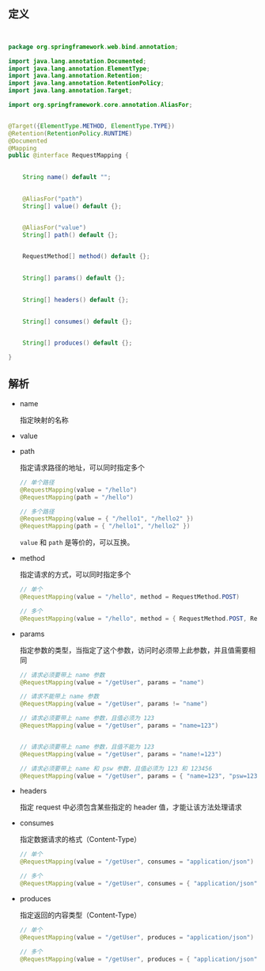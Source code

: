 
## 定义

```java


package org.springframework.web.bind.annotation;

import java.lang.annotation.Documented;
import java.lang.annotation.ElementType;
import java.lang.annotation.Retention;
import java.lang.annotation.RetentionPolicy;
import java.lang.annotation.Target;

import org.springframework.core.annotation.AliasFor;


@Target({ElementType.METHOD, ElementType.TYPE})
@Retention(RetentionPolicy.RUNTIME)
@Documented
@Mapping
public @interface RequestMapping {

	
	String name() default "";

	
	@AliasFor("path")
	String[] value() default {};


	@AliasFor("value")
	String[] path() default {};

	
	RequestMethod[] method() default {};

	
	String[] params() default {};

	
	String[] headers() default {};

	
	String[] consumes() default {};

	
	String[] produces() default {};

}

```

## 解析

* name

   指定映射的名称
   
* value
* path

    指定请求路径的地址，可以同时指定多个
    
    ```java
    // 单个路径
    @RequestMapping(value = "/hello")
    @RequestMapping(path = "/hello")
    
    // 多个路径
    @RequestMapping(value = { "/hello1", "/hello2" })
    @RequestMapping(path = { "/hello1", "/hello2" })
    
    ```
    
    `value` 和 `path` 是等价的，可以互换。
    
* method

    指定请求的方式，可以同时指定多个
    
    ```java
    // 单个
    @RequestMapping(value = "/hello", method = RequestMethod.POST)
    
    // 多个
    @RequestMapping(value = "/hello", method = { RequestMethod.POST, RequestMethod.GET)
    ```
* params
    
    指定参数的类型，当指定了这个参数，访问时必须带上此参数，并且值需要相同

    ```java
    // 请求必须要带上 name 参数
    @RequestMapping(value = "/getUser", params = "name")
    
    // 请求不能带上 name 参数
    @RequestMapping(value = "/getUser", params != "name")
    
    // 请求必须要带上 name 参数，且值必须为 123
    @RequestMapping(value = "/getUser", params = "name=123")
    
    
    // 请求必须要带上 name 参数，且值不能为 123
    @RequestMapping(value = "/getUser", params = "name!=123")
    
    // 请求必须要带上 name 和 psw 参数，且值必须为 123 和 123456
    @RequestMapping(value = "/getUser", params = { "name=123", "psw=123456" })
    ```
* headers

    指定 request 中必须包含某些指定的 header 值，才能让该方法处理请求
    
* consumes

    指定数据请求的格式（Content-Type）
    
    ```java
    // 单个
    @RequestMapping(value = "/getUser", consumes = "application/json")
    
    // 多个
    @RequestMapping(value = "/getUser", consumes = { "application/json", "application/xml")
    ```
* produces

    指定返回的内容类型（Content-Type）
    
    ```java
    // 单个
    @RequestMapping(value = "/getUser", produces = "application/json")
    
    // 多个
    @RequestMapping(value = "/getUser", produces = { "application/json", "application/xml")
    ```